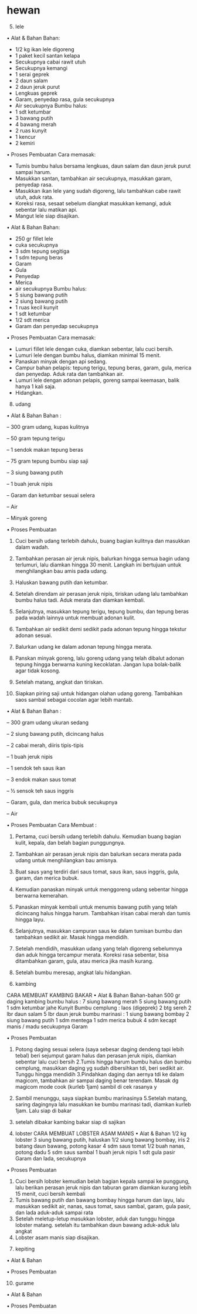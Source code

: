 # hewan

<!-- adi  -->
5. lele

• Alat & Bahan
Bahan:
- 1/2 kg ikan lele digoreng
- 1 paket kecil santan kelapa
- Secukupnya cabai rawit utuh
- Secukupnya kemangi
- 1 serai geprek
- 2 daun salam
- 2 daun jeruk purut
- Lengkuas geprek
- Garam, penyedap rasa, gula secukupnya
- Air secukupnya
Bumbu halus:
- 1 sdt ketumbar
- 3 bawang putih
- 4 bawang merah
- 2 ruas kunyit
- 1 kencur
- 2 kemiri


• Proses Pembuatan
Cara memasak:
- Tumis bumbu halus bersama lengkuas, daun salam dan daun jeruk purut sampai harum.
- Masukkan santan, tambahkan air secukupnya, masukkan garam, penyedap rasa.
- Masukkan ikan lele yang sudah digoreng, lalu tambahkan cabe rawit utuh, aduk rata.
- Koreksi rasa, sesaat sebelum diangkat masukkan kemangi, aduk sebentar lalu matikan api.
- Mangut lele siap disajikan.


• Alat & Bahan
Bahan:
- 250 gr fillet lele
- cuka secukupnya
- 3 sdm tepung segitiga
- 1 sdm tepung beras
- Garam
- Gula
- Penyedap
- Merica
- air secukupnya
Bumbu halus:
- 5 siung bawang putih
- 2 siung bawang putih
- 1 ruas kecil kunyit
- 1 sdt ketumbar
- 1/2 sdt merica
- Garam dan penyedap secukupnya


• Proses Pembuatan
Cara memasak:
- Lumuri fillet lele dengan cuka, diamkan sebentar, lalu cuci bersih.
- Lumuri lele dengan bumbu halus, diamkan minimal 15 menit.
- Panaskan minyak dengan api sedang.
- Campur bahan pelapis: tepung terigu, tepung beras, garam, gula, merica dan penyedap. Aduk rata dan tambahkan air.
- Lumuri lele dengan adonan pelapis, goreng sampai keemasan, balik hanya 1 kali saja.
- Hidangkan.





8. udang

• Alat & Bahan
Bahan :

– 300 gram udang, kupas kulitnya

– 50 gram tepung terigu

– 1 sendok makan tepung beras

– 75 gram tepung bumbu siap saji

– 3 siung bawang putih

– 1 buah jeruk nipis

– Garam dan ketumbar sesuai selera

– Air

– Minyak goreng


• Proses Pembuatan
1.  Cuci bersih udang terlebih dahulu, buang bagian kulitnya dan masukkan dalam wadah.

2. Tambahkan perasan air jeruk nipis, balurkan hingga semua bagin udang terlumuri, lalu diamkan hingga 30 menit. Langkah ini bertujuan untuk menghilangkan bau amis pada udang.

3. Haluskan bawang putih dan ketumbar.

4. Setelah direndam air perasan jeruk nipis, tiriskan udang lalu tambahkan bumbu halus tadi. Aduk merata dan diamkan kembali.

5. Selanjutnya, masukkan tepung terigu, tepung bumbu, dan tepung beras pada wadah lainnya untuk membuat adonan kulit.

6. Tambahkan air sedikit demi sedikit pada adonan tepung hingga tekstur adonan sesuai.

7. Balurkan udang ke dalam adonan tepung hingga merata.

8. Panskan minyak goreng, lalu goreng udang yang telah dibalut adonan tepung hingga berwarna kuning kecoklatan. Jangan lupa bolak-balik agar tidak kosong.

9. Setelah matang, angkat dan tiriskan.

10. Siapkan piring saji untuk hidangan olahan udang goreng. Tambahkan saos sambal sebagai cocolan agar lebih mantab.

• Alat & Bahan
Bahan :

–  300 gram udang ukuran sedang

– 2 siung bawang putih, dicincang halus

– 2 cabai merah, diiris tipis-tipis

– 1 buah jeruk nipis

– 1 sendok teh saus ikan

– 3 endok makan saus tomat

– ½ sensok teh saus inggris

– Garam, gula, dan merica bubuk secukupnya

– Air




• Proses Pembuatan
Cara Membuat :

1. Pertama, cuci bersih udang terlebih dahulu. Kemudian buang bagian kulit, kepala, dan belah bagian punggungnya.

2. Tambahkan air perasan jeruk nipis dan balurkan secara merata pada udang untuk menghilangkan bau amisnya.

3. Buat saus yang terdiri dari saus tomat, saus ikan, saus inggris, gula, garam, dan merica bubuk.

4. Kemudian panaskan minyak untuk menggoreng udang sebentar hingga berwarna kemerahan.

5. Panaskan minyak kembali untuk menumis bawang putih yang telah dicincang halus hingga harum. Tambahkan irisan cabai merah dan tumis hingga layu.

6. Selanjutnya, masukkan campuran saus ke dalam tumisan bumbu dan tambahkan sedikit air. Masak hingga mendidih.

7. Setelah mendidih, masukkan udang yang telah digoreng sebelumnya dan aduk hingga tercampur merata. Koreksi rasa sebentar, bisa ditambahkan garam, gula, atau merica jika masih kurang.

8. Setelah bumbu meresap, angkat lalu hidangkan.


<!-- handy -->
6. kambing

 CARA MEMBUAT KAMBING BAKAR
• Alat & Bahan
Bahan-bahan
500 gr daging kambing
bumbu halus :
7 siung bawang merah
5 siung bawang putih
1 sdm ketumbar
jahe
Kunyit
Bumbu cemplung :
laos (digeprek)
2 btg sereh
2 lbr daun salam
5 lbr daun jeruk
bumbu marinasi :
1 siung bawang bombay
2 siung bawang putih
1 sdm mentega
1 sdm merica bubuk
4 sdm kecapt manis / madu
secukupnya Garam

• Proses Pembuatan
1. Potong daging sesuai selera (saya sebesar daging dendeng tapi lebih tebal) beri sejumput garam halus dan perasan jeruk nipis, diamkan sebentar lalu cuci bersih
2.Tumis hingga harum bumbu halus dan bumbu cemplung, masukkan daging yg sudah dibersihkan tdi, beri sedikit air. Tunggu hingga mendidih
3.Pindahkan daging dan aernya tdi ke dalam magicom, tambahkan air sampai daging benar terendam. Masak dg magicom mode cook (kurleb 1jam) sambil di cek rasanya y
4. Sambil menunggu, saya siapkan bumbu marinasinya
5.Setelah matang, saring dagingnya lalu masukkan ke bumbu marinasi tadi, diamkan kurleb 1jam. Lalu siap di bakar
6. setelah dibakar kambing bakar siap di sajikan 

9. lobster
CARA MEMBUAT LOBSTER ASAM MANIS
• Alat & Bahan
1/2 kg lobster
3 siung bawang putih, haluskan
1/2 siung bawang bombay, iris 
2 batang daun bawang, potong kasar
4 sdm saus tomat 
1/2 buah nanas, potong dadu
5 sdm saus sambal 
1 buah jeruk nipis
1 sdt gula pasir
Garam dan lada, secukupnya

• Proses Pembuatan
1. Cuci bersih lobster kemudian belah bagian kepala sampai ke punggung, lalu berikan perasan jeruk nipis dan taburan garam diamkan kurang lebih 15 menit, cuci bersih kembali
2. Tumis bawang putih dan bawang bombay hingga harum dan layu, lalu masukkan sedikit air, nanas, saus tomat, saus sambal, garam, gula pasir, dan lada aduk-aduk sampai rata
3. Setelah meletup-letup masukkan lobster, aduk dan tunggu hingga lobster matang. setelah itu tambahkan daun bawang aduk-aduk lalu angkat
4. Lobster asam manis siap disajikan.

<!-- cahaya -->
7. kepiting

• Alat & Bahan


• Proses Pembuatan



10. gurame 

• Alat & Bahan


• Proses Pembuatan

